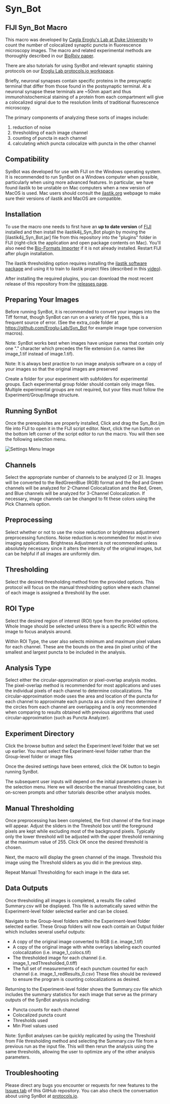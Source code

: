 # Syn_Bot
## FIJI Syn_Bot Macro

This macro was developed by [Cagla Eroglu's Lab at Duke University](https://sites.duke.edu/eroglulab/) to count the number of colocalized synaptic puncta in fluorescence microscopy images. The macro and related experimental methods are thoroughly described in our [BioRxiv paper](https://www.biorxiv.org/content/10.1101/2023.06.26.546578v1).

There are also tutorials for using SynBot and relevant synaptic staining protocols on our [Eroglu Lab protocols.io workspace](https://www.protocols.io/view/synbot-protocols-3byl4qewjvo5/v1).

Briefly, neuronal synapses contain specific proteins in the presynaptic terminal that differ from those found in the postsynaptic terminal. At a neuronal synapse these terminals are ~50nm apart and thus immunohistochemical staining of a protein from each compartment will give a colocalized signal due to the resolution limits of traditional fluorescence microscopy. 

The primary components of analyzing these sorts of images include: 
1) reduction of noise 
2) thresholding of each image channel 
3) counting of puncta in each channel
4) calculating which puncta colocalize with puncta in the other channel

## Compatibility

SynBot was developed for use with FIJI on the Windows operating system. It is recommended to run SynBot on a Windows computer when possible, particularly when using more advanced features. In particular, we have found ilastik to be unstable on Mac computers when a new version of MacOS is used. Mac users should consult the [ilastik.org](https://www.ilastik.org/) webpage to make sure their versions of ilastik and MacOS are compatible.

## Installation

To use the macro one needs to first have an **up to date version** of [FIJI](https://fiji.sc/) installed and then install the ilastik4ij_Syn_Bot plugin by moving the [ilastik4ij_Syn_Bot.jar] file from this repository into the "plugins" folder in FIJI (right-click the application and open package contents on Mac). You'll also need the [Bio-Formats Importer](https://imagej.net/Bio-Formats) if it is not already installed. Restart FIJI after plugin installation.

The ilastik thresholding option requires installing the [ilastik software package](https://www.ilastik.org/download.html) and using it to train to ilastik project files (described in this [video](https://youtu.be/KY2lKaHMjcU)).

After installing the required plugins, you can download the most recent release of this repository from the [releases page](https://github.com/Eroglu-Lab/Syn_Bot/releases). 

## Preparing Your Images 

Before running SynBot, it is recommended to convert your images into the Tiff format, though
SynBot can run on a variety of file types, this is a frequent source of error. (See the extra_code
folder at https://github.com/Eroglu-Lab/Syn_Bot for example image type conversion macros).

Note: SynBot works best when images have unique names that contain only one "." character
which precedes the file extension (i.e. names like image_1.tif instead of image.1.tif).

Note: It is always best practice to run image analysis software on a copy of your images so
that the original images are preserved

Create a folder for your experiment with subfolders for experimental groups. Each experimental
group folder should contain only image files. Multiple experimental groups are not required, but
your files must follow the Experiment/Group/Image structure.

## Running SynBot
Once the prerequisites are properly installed, Click and drag the Syn_Bot.ijm file into FIJI to open it in the FIJI script editor. Next, click the run button on the bottom left corner of the script editor to run the macro. You will then see the following selection menu.

![Settings Menu Image](https://github.com/Eroglu-Lab/Syn_Bot/blob/main/syn_bot_menu_small.png)

## Channels 
Select the appropriate number of channels to be analyzed (2 or 3). Images will be converted to the RedGreenBlue (RGB) format and the Red and Green channels will be analyzed for 2-Channel Colocalization and the Red, Green, and Blue channels will be analyzed for 3-Channel Colocalization. If necessary, image channels can be changed to fit these colors using the Pick Channels option.

## Preprocessing
Select whether or not to use the noise reduction or brightness adjustment
preprocessing functions. Noise reduction is recommended for most in vivo imaging applications.
Brightness Adjustment is not recommended unless absolutely necessary since it alters the
intensity of the original images, but can be helpful if all images are uniformly dim.

## Thresholding 
Select the desired thresholding method from the provided options. This protocol
will focus on the manual thresholding option where each channel of each image is assigned a
threshold by the user.

## ROI Type
Select the desired region of interest (ROI) type from the provided options. Whole
Image should be selected unless there is a specific ROI within the image to focus analysis
around.

Within ROI Type, the user also selects minimum and maximum pixel values for each channel.
These are the bounds on the area (in pixel units) of the smallest and largest puncta to be
included in the analysis.

## Analysis Type
Select either the circular-approximation or pixel-overlap analysis modes. The
pixel-overlap method is recommended for most applications and uses the individual pixels of
each channel to determine colocalizations. The circular-approximation mode uses the area and
location of the puncta for each channel to approximate each puncta as a circle and then
determine if the circles from each channel are overlapping and is only recommended when
comparing to results obtained with previous algorithms that used circular-approximation (such
as Puncta Analyzer).

## Experiment Directory
Click the browse button and select the Experiment level folder that we set
up earlier. You must select the Experiment-level folder rather than the Group-level folder or image
files

Once the desired settings have been entered, click the OK button to begin running SynBot. 

The subsequent user inputs will depend on the initial parameters chosen in the selection menu. Here we will describe the manual thresholding case, but on-screen prompts and other tutorials describe other analysis modes. 

## Manual Thresholding
Once preprocessing has been completed, the first channel of the first image will appear. Adjust
the sliders in the Threshold box until the foreground pixels are kept while excluding most of the
background pixels. Typically only the lower threshold will be adjusted with the upper threshold
remaining at the maximum value of 255. Click OK once the desired threshold is chosen.

Next, the macro will display the green channel of the image. Threshold this image using the
Threshold sliders as you did in the previous step.

Repeat Manual Thresholding for each image in the data set.

## Data Outputs
Once thresholding all images is completed, a results file called Summary.csv will be displayed.
This file is automatically saved within the Experiment-level folder selected earlier and can be
closed.

Navigate to the Group-level folders within the Experiment-level folder selected earlier. These
Group folders will now each contain an Output folder which includes several useful outputs:
- A copy of the original image converted to RGB (i.e. image_1.tif)
- A copy of the original image with white overlays labeling each counted colocalization (i.e.
image_1_colocs.tif)
- The thresholded image for each channel (i.e. image_1_redThresholded_0.tiff)
- The full set of measurements of each punctum counted for each channel (i.e. image_1_redResults_0.csv)
These files should be reviewed to ensure the program is counting colocalizations as desired.

Returning to the Experiment-level folder shows the Summary.csv file which includes the
summary statistics for each image that serve as the primary outputs of the SynBot analysis
including:
- Puncta counts for each channel
- Colocalized puncta count
- Thresholds used
- Min Pixel values used

Note: SynBot analyses can be quickly replicated by using the Threshold from File
thresholding method and selecting the Summary.csv file from a previous run as the input
file. This will then rerun the analysis using the same thresholds, allowing the user to
optimize any of the other analysis parameters.

## Troubleshooting
Please direct any bugs you encounter or requests for new features to the [Issues tab](https://github.com/Eroglu-Lab/Syn_Bot/issues) of this GitHub repository. You can also check the conversation about using SynBot at [protocols.io](https://www.protocols.io/view/synbot-protocols-3byl4qewjvo5/v1).



